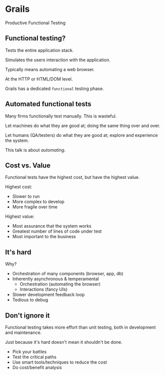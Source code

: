 # Grails

Productive Functional Testing

## Functional testing?

Tests the entire application stack. 

Simulates the users interaction with the application. 

Typically means automating a web browser.

At the HTTP or HTML/DOM level.

Grails has a dedicated `functional` testing phase.

## Automated functional tests

Many firms functionally test manually. This is wasteful.

Let machines do what they are good at; doing the same thing over and over.

Let humans (QA/testers) do what they are good at; explore and experience the system.

This talk is about _automating_.

## Cost vs. Value

Functional tests have the highest cost, but have the highest value.

Highest cost:

* Slower to run
* More complex to develop
* More fragile over time

Highest value:

* Most assurance that the system works
* Greatest number of lines of code under test
* Most important to the business

## It's hard

Why?

* Orchestration of many components (browser, app, db)
* Inherently asynchronous & temperamental
    * Orchestration (automating the browser)
    * Interactions (fancy UIs)
* Slower development feedback loop
* Tedious to debug

## Don't ignore it

Functional testing takes more effort than unit testing, both in development and maintenance.

Just because it's hard doesn't mean it shouldn't be done.

* Pick your battles
* Test the critical paths
* Use smart tools/techniques to reduce the cost
* Do cost/benefit analysis
